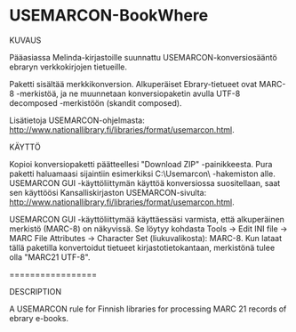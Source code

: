 # USEMARCON-BookWhere

KUVAUS

Pääasiassa Melinda-kirjastoille suunnattu USEMARCON-konversiosääntö ebraryn verkkokirjojen tietueille. 

Paketti sisältää merkkikonversion. Alkuperäiset Ebrary-tietueet ovat MARC-8 -merkistöä, ja ne muunnetaan konversiopaketin avulla UTF-8 decomposed -merkistöön (skandit composed).

Lisätietoja USEMARCON-ohjelmasta: http://www.nationallibrary.fi/libraries/format/usemarcon.html.

KÄYTTÖ

Kopioi konversiopaketti päätteellesi "Download ZIP" -painikkeesta. Pura paketti haluamaasi sijaintiin esimerkiksi C:\Usemarcon\ -hakemiston alle. USEMARCON GUI -käyttöliittymän käyttöä konversiossa suositellaan, saat sen käyttöösi Kansalliskirjaston USEMARCON-sivulta: http://www.nationallibrary.fi/libraries/format/usemarcon.html. 

USEMARCON GUI -käyttöliittymää käyttäessäsi varmista, että alkuperäinen merkistö (MARC-8) on näkyvissä. Se löytyy kohdasta Tools -> Edit INI file -> MARC File Attributes -> Character Set (liukuvalikosta): MARC-8. Kun lataat tällä paketilla konvertoidut tietueet kirjastotietokantaan, merkistönä tulee olla "MARC21 UTF-8".

=================

DESCRIPTION

A USEMARCON rule for Finnish libraries for processing MARC 21 records of ebrary e-books.
